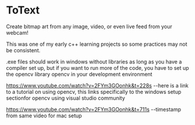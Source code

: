 # ToText
Create bitmap art from any image, video, or even live feed from your webcam!

This was one of my early c++ learning projects so some practices may not be consistent.

.exe files should work in windows without libraries as long as you have a compiler set up, but if you want to run more of the code, you have to set up the opencv library opencv in your development environment

https://www.youtube.com/watch?v=2FYm3GOonhk&t=228s --here is a link to a tutorial on using opencv, this links specifically to the windows setup sectionfor opencv using visual studio community

https://www.youtube.com/watch?v=2FYm3GOonhk&t=711s --timestamp from same video for mac setup
